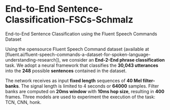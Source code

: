 # End-to-End Sentence-Classification-FSCs-Schmalz
End-to-End Sentence Classification using the Fluent Speech Commands Dataset 

Using the opensource Fluent Speech Command dataset (available at [fluent.ai/fluent-speech-commands-a-dataset-for-spoken-language-understanding-research]), we consider an **End-2-End phrase classification** task. We adopt a neural framework that classifies the **30,043 utterances** into the **248** possible **sentences** contained in the dataset. 

The network receives as input **fixed length** sequences of **40 Mel filter-banks**. The signal length is limited to 4 seconds or **64000** samples. Filter banks are computed on **20ms window** with **10ms hop size**, resulting in **400** frames. Three models are used to experiment the execution of the task: TCN, CNN, honk.  
